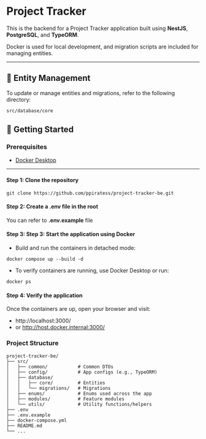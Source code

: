 # Project Tracker

This is the backend for a Project Tracker application built using **NestJS**, **PostgreSQL**, and **TypeORM**.

Docker is used for local development, and migration scripts are included for managing entities.

---

## 📁 Entity Management

To update or manage entities and migrations, refer to the following directory:

```
src/database/core
```

## 🚀 Getting Started

### Prerequisites

- [Docker Desktop](https://www.docker.com/products/docker-desktop)

---

#### Step 1: Clone the repository

```
git clone https://github.com/ppiratess/project-tracker-be.git
```

#### Step 2: Create a .env file in the root

You can refer to **.env.example** file

#### Step 3: Step 3: Start the application using Docker

- Build and run the containers in detached mode:

```
docker compose up --build -d

```

- To verify containers are running, use Docker Desktop or run:

```
docker ps
```

#### Step 4: Verify the application

Once the containers are up, open your browser and visit:

- http://localhost:3000/
- or http://host.docker.internal:3000/

### Project Structure

```
project-tracker-be/
├── src/
│   ├── common/           # Common DTOs
│   ├── config/           # App configs (e.g., TypeORM)
│   ├── database/
│   │   ├── core/         # Entities
│   │   └── migrations/   # Migrations
│   ├── enums/            # Enums used across the app
│   ├── modules/          # Feature modules
│   └── utils/            # Utility functions/helpers
├── .env
├── .env.example
├── docker-compose.yml
├── README.md
└── ...
```
